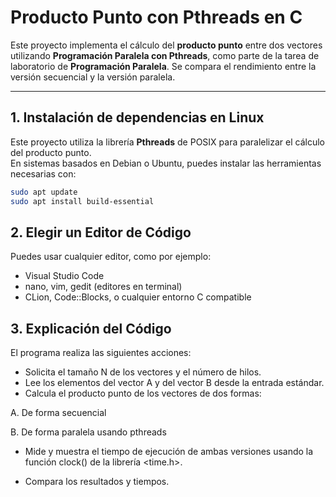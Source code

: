 # Producto Punto con Pthreads en C

Este proyecto implementa el cálculo del **producto punto** entre dos vectores utilizando **Programación Paralela con Pthreads**, como parte de la tarea de laboratorio de **Programación Paralela**. Se compara el rendimiento entre la versión secuencial y la versión paralela.

---

## 1. Instalación de dependencias en Linux

Este proyecto utiliza la librería **Pthreads** de POSIX para paralelizar el cálculo del producto punto.  
En sistemas basados en Debian o Ubuntu, puedes instalar las herramientas necesarias con:

```bash
sudo apt update
sudo apt install build-essential
```
## 2. Elegir un Editor de Código
Puedes usar cualquier editor, como por ejemplo:

- Visual Studio Code
- nano, vim, gedit (editores en terminal)
- CLion, Code::Blocks, o cualquier entorno C compatible

## 3. Explicación del Código
El programa realiza las siguientes acciones:

- Solicita el tamaño N de los vectores y el número de hilos.
- Lee los elementos del vector A y del vector B desde la entrada estándar.
- Calcula el producto punto de los vectores de dos formas:

A. De forma secuencial

B. De forma paralela usando pthreads

- Mide y muestra el tiempo de ejecución de ambas versiones usando la función clock() de la librería <time.h>.

- Compara los resultados y tiempos.
